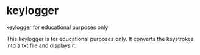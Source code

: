 # keylogger
keylogger for educational purposes only




This keylogger is for educational purposes only. It converts the keystrokes into a txt file and displays it. 
